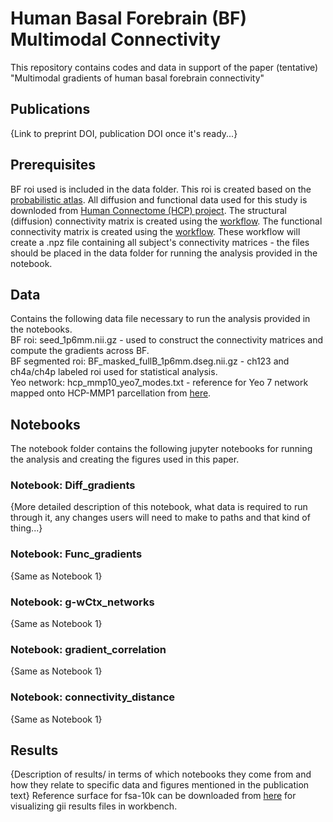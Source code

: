 # Human Basal Forebrain (BF) Multimodal Connectivity 

This repository contains codes and data in support of the paper (tentative) "Multimodal gradients of human basal forebrain connectivity" 

## Publications

{Link to preprint DOI, publication DOI once it's ready...}

## Prerequisites

BF roi used is included in the data folder. This roi is created based on the [probabilistic atlas](https://pubmed.ncbi.nlm.nih.gov/18585468/).
All diffusion and functional data used for this study is downloded from [Human Connectome (HCP) project](http://www.humanconnectomeproject.org/).
The structural (diffusion) connectivity matrix is created using the [workflow](https://github.com/sudesnac/diffparc-smk). 
The functional connectivity matrix is created using the [workflow](https://github.com/khanlab/subcorticalparc-smk).
These workflow will create a .npz file containing all subject's connectivity matrices - the files should be placed in the data folder for running the analysis provided in the notebook. 

## Data

Contains the following data file necessary to run the analysis provided in the notebooks.\
BF roi: seed_1p6mm.nii.gz - used to construct the connectivity matrices and compute the gradients across BF.\
BF segmented roi: BF_masked_fullB_1p6mm.dseg.nii.gz - ch123 and ch4a/ch4p labeled roi used for statistical analysis.\
Yeo network: hcp_mmp10_yeo7_modes.txt - reference for Yeo 7 network mapped onto HCP-MMP1 parcellation from [here](https://pubmed.ncbi.nlm.nih.gov/30793087/). 

## Notebooks

The notebook folder contains the following jupyter notebooks for running the analysis and creating the figures used in this paper. 

### Notebook: Diff_gradients

{More detailed description of this notebook, what data is required to run through it, any changes users will need to make to paths and that kind of thing...}

### Notebook: Func_gradients

{Same as Notebook 1}

### Notebook: g-wCtx_networks

{Same as Notebook 1}

### Notebook: gradient_correlation

{Same as Notebook 1}

### Notebook: connectivity_distance

{Same as Notebook 1}

## Results

{Description of results/ in terms of which notebooks they come from and how they relate to specific data and figures mentioned in the publication text}
Reference surface for fsa-10k can be downloaded from [here](https://github.com/MICA-MNI/BrainSpace/tree/master/brainspace/datasets/surfaces) for visualizing gii results files in workbench.
